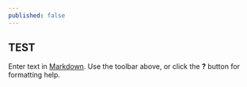 ```yaml
---
published: false
---
```

## TEST
Enter text in [Markdown](http://daringfireball.net/projects/markdown/). Use the toolbar above, or click the **?** button for formatting help.
